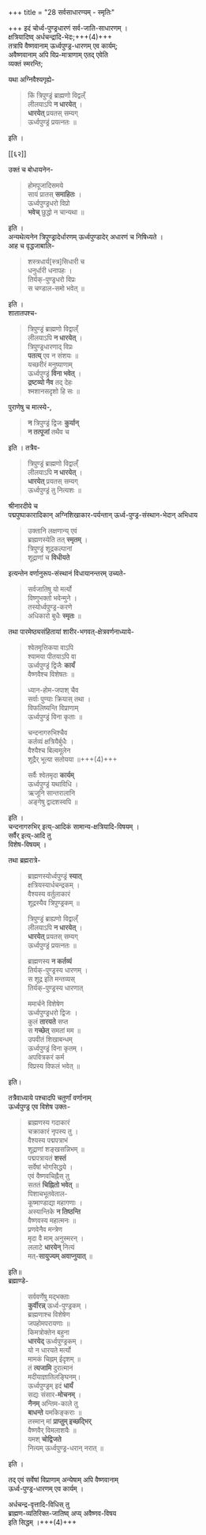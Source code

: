 +++
title = "28 सर्वसाधारण्यम् - स्मृतिः"

+++
इदं चोर्ध्व-पुण्ड्रधारणं सर्व-जाति-साधारणम् ।  
क्षत्रियादिष्व् अर्धचन्द्रादि-भेदः;+++(4)+++  
तत्रापि वैष्णवानाम् ऊर्ध्वपुण्ड्र-धारणम् एव कार्यम्;  
अवैष्णवानाम् अपि विप्र-मात्राणाम् एतद् एवेति  
व्यक्तं स्मरन्ति;  

यथा अग्निवैश्यगृह्ये-  

> किं त्रिपुण्ड्रं ब्राह्मणो विद्वल्ँ  
लीलयाऽपि **न धारयेत्** ।  
**धारयेत्** प्रयतस् सम्यग्  
ऊर्ध्वपुण्ड्रं प्रयत्नतः ॥

इति ।  

[[६२]]

उक्तं च बोधायनेन-  

> होमपूजादिसमये  
सायं प्रातस् **समाहितः** ।  
ऊर्ध्वपुण्ड्रधरो विप्रो  
**भवेच्** छुद्धो न चान्यथा ॥

इति ।  
अन्यथेत्यनेन त्रिपुण्ड्रादेर्धारणम् ऊर्ध्वपुण्डादेर् अधारणं च निषिध्यते ।  
आह च वृद्धजाबालि-  

> शस्त्रधार्य[स्त्र]सिधारी च  
> धनुर्धारी धनापहः ।  
> तिर्यक्-पुण्ड्रधरो विप्रः  
> स चण्डाल-समो भवेत् ॥

इति ।  
शातातपश्च-  

> त्रिपुण्ड्रं ब्राह्मणो विद्वाल्ँ  
> लीलयाऽपि **न धारयेत्** ।  
> त्रिपुण्ड्रधारणाद् विप्रः  
> **पतत्य्** एव न संशयः ॥  
यच्छरीरं मनुष्याणाम्  
ऊर्ध्वपुण्ड्रं **विना भवेत्** ।  
**द्रष्टव्यो नैव** तद् देहः  
श्मशानसदृशो हि सः ॥  

पुराणेषु च मात्स्ये-, 

> **न** त्रिपुण्ड्रं द्विजः **कुर्यान्**  
> **न तत्पूजां** तथैव च

इति । तत्रैव-  

> त्रिपुण्ड्रं ब्राह्मणो विद्वाल्ँ  
> लीलयाऽपि **न धारयेत्** ।  
> **धारयेत्** प्रयतस् सम्यग्  
> ऊर्ध्वपुण्ड्रं तु नित्यशः ॥  

श्रीनारदीये च  
पद्मपुष्पाकारादिकान् अग्निशिखाकार-पर्यन्तान् ऊर्ध्व-पुण्ड्र-संस्थान-भेदान् अभिधाय  

> उक्तानि लक्षणान्य् एवं  
> ब्राह्मणस्येति तत् **स्मृतम्** ।  
> त्रिपुण्ड्रं शूद्रकल्पानां  
> शूद्राणां च **विधीयते**  

इत्यन्तेन वर्णानुरूप-संस्थानं विधायानन्तरम् उच्यते-  

> सर्वजातिषु यो मर्त्यो  
विष्णुभक्तो भवेन्मुने ।  
तस्योर्ध्वपुण्ड्र-करणे  
अधिकारो बुधैः **स्मृतः** ॥

तथा पारमेष्ठ्यसंहितायां शारीर-भगवत्-क्षेत्रवर्णनाध्याये-  

> श्वेतमृत्तिकया वाऽपि  
श्यामया पीतयाऽपि वा  
ऊर्ध्वपुण्ड्रं द्विजैः **कार्यं**  
वैष्णवैश्च विशेषतः ॥  
>
> ध्यान-होम-जपाश् चैव  
सर्वाः पुण्याः क्रियास् तथा ।  
विफलिष्यन्ति विप्राणाम्  
ऊर्ध्वपुण्ड्रं विना कृताः ॥
>
> चन्दनागरुभिश्चैव  
कर्तव्यं क्षत्रियैर्बुधैः ।  
वैश्यैश्च बिल्वमूलेन  
शूद्रैर् भूत्या सतोयया ॥+++(4)+++  
>
> सर्वैः श्वेतमृदा **कार्यम्**  
ऊर्ध्वपुण्ड्रं यथाविधि ।  
ऋजूनि सान्तरालानि  
अङ्गेषु द्वादशस्वपि ॥  

इति ।  
चन्दनागरुभिर् इत्य्-आदिकं सामान्य-क्षत्रियादि-विषयम् ।  
सर्वैर् इत्य्-आदि तु  
विशेष-विषयम् ।  

तथा ब्रह्मरात्रे-

> ब्राह्मणस्योर्ध्वपुण्ड्रं **स्यात्**  
क्षत्रियस्यार्धचन्द्रकम् ।  
वैश्यस्य वर्तुलाकारं  
शूद्रस्यैव त्रिपुण्ड्रकम् ॥  
> 
> त्रिपुण्ड्रं ब्राह्यणो विद्वाल्ँ  
लीलयाऽपि **न धारयेत्** ।  
**धारयेत्** प्रयतस् सम्यग्  
ऊर्ध्वपुण्ड्रं प्रयत्नतः ॥  
>
> ब्राह्मणस्य **न कर्तव्यं**  
तिर्यक्-पुण्ड्रस्य धारणम् ।  
स शूद्र इति मन्तव्यस्  
तिर्यक्-पुण्ड्रस्य धारणात्  
>
> ममार्चने विशेषेण  
> ऊर्ध्वपुण्ड्रधरो द्विजः ।  
> कुलं **तारयते** सप्त  
> स **गच्छेत्** समतां मम ॥  
उपवीतं शिखाबन्धम्  
ऊर्ध्वपुण्ड्रं विना कृतम् ।  
अपवित्रकरं कर्म  
विप्रस्य विफलं भवेत् ॥ 

इति।  

तत्रैवाध्याये पश्चादपि चतुर्णां वर्णानाम्  
ऊर्ध्वपुण्ड्र एव विशेष उक्तः-  

> ब्राह्मणस्य गदाकारं  
> चक्राकारं नृपस्य तु ।  
> वैश्यस्य पद्मपत्राभं  
> शूद्राणां शङ्खसन्निभम् ॥  
पद्मपत्रायतं **शस्तं**  
सर्वेषां भोगसिद्धये ।  
एवं वैष्णवचिह्नैस् तु  
सततं **चिह्नितो भवेत्** ॥  
पिशाचभूतवेताल-  
कूष्माण्डाद्या महागणाः ।  
अस्यान्तिके **न तिष्ठन्ति**  
वैष्णवस्य महात्मनः ॥  
प्रणवेनैव मन्त्रेण  
मृदा वै माम् अनुस्मरन् ।  
ललाटे **धारयेन्** नित्यं  
मत्-**सायुज्यम् अवाप्नुयात्** ॥

इति॥  
ब्रह्माण्डे-  

> सर्ववर्णेषु मद्भक्ताः  
**कुर्वीरन्न्** ऊर्ध्व-पुण्ड्रकम् ।  
ब्राह्मणाश्च विशेषेण  
जपहोमपरायणाः ॥  
किमत्रोक्तेन बहुना  
**धारयेद्** ऊर्ध्वपुण्ड्रकम् ।  
यो न धारयते मर्त्यो  
मामकं चिह्नम् ईदृशम् ॥  
तं **त्यजामि** दुरात्मानं  
मदीयाज्ञातिलङ्घिनम्।  
ऊर्ध्वपुण्ड्रम् इदं **धार्यं**  
सद्यः संसार-**मोचनम्** ।  
**नैनम्** अन्तिम-काले तु  
**बाधन्ते** यमकिङ्कराः ॥  
तस्मान् मां **प्राप्तुम् इच्छद्भिर्**  
वैष्णवैर् विमलाशयैः ॥  
यमश् **चोद्विजते**  
नित्यम् ऊर्ध्वपुण्ड्र-धरान् नरात् ॥  

इति ।  

तद् एवं सर्वेषां विप्राणाम् अन्येषाम् अपि वैष्णवानाम्  
ऊर्ध्व-पुण्ड्र-धारणम् एव कार्यम् ।  

अर्धचन्द्र-वृत्तादि-विधिस् तु  
ब्राह्मण-व्यतिरिक्त-जातिष्व् अप्य् अवैष्णव-विषय  
इति सिद्धम् ।+++(4)+++